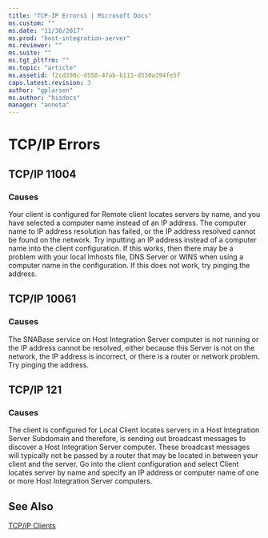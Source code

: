 ```yaml
---
title: "TCP-IP Errors1 | Microsoft Docs"
ms.custom: ""
ms.date: "11/30/2017"
ms.prod: "host-integration-server"
ms.reviewer: ""
ms.suite: ""
ms.tgt_pltfrm: ""
ms.topic: "article"
ms.assetid: f2cd398c-d558-47ab-b111-d530a394fe5f
caps.latest.revision: 3
author: "gplarsen"
ms.author: "hisdocs"
manager: "anneta"
---
```

# TCP/IP Errors
## TCP/IP 11004  
  
### Causes  
 Your client is configured for Remote client locates servers by name, and you have selected a computer name instead of an IP address. The computer name to IP address resolution has failed, or the IP address resolved cannot be found on the network. Try inputting an IP address instead of a computer name into the client configuration. If this works, then there may be a problem with your local lmhosts file, DNS Server or WINS when using a computer name in the configuration. If this does not work, try pinging the address.  
  
## TCP/IP 10061  
  
### Causes  
 The SNABase service on Host Integration Server computer is not running or the IP address cannot be resolved, either because this Server is not on the network, the IP address is incorrect, or there is a router or network problem. Try pinging the address.  
  
## TCP/IP 121  
  
### Causes  
 The client is configured for Local Client locates servers in a Host Integration Server Subdomain and therefore, is sending out broadcast messages to discover a Host Integration Server computer. These broadcast messages will typically not be passed by a router that may be located in between your client and the server. Go into the client configuration and select Client locates server by name and specify an IP address or computer name of one or more Host Integration Server computers.  
  
## See Also  
 [TCP/IP Clients](../core/tcp-ip-clients2.md)